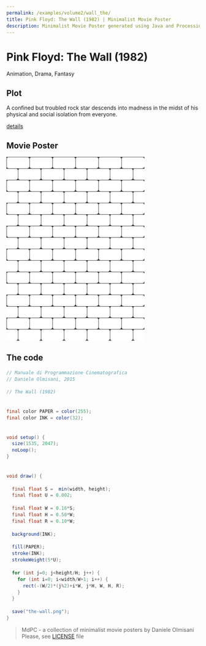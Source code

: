 ```yaml
---
permalink: /examples/volume2/wall_the/
title: Pink Floyd: The Wall (1982) | Minimalist Movie Poster
description: Minimalist Movie Poster generated using Java and Processing.
---
```


# Pink Floyd: The Wall (1982)

Animation, Drama, Fantasy

## Plot
A confined but troubled rock star descends into madness in the midst of his physical and social isolation from everyone.

[details](https://www.imdb.com/title/tt0084503/)

## Movie Poster
<img src="the-wall.png"  width="360px" title="Pink Floyd: The Wall">


## The code
```java
// Manuale di Programmazione Cinematografica
// Daniele Olmisani, 2015

// The Wall (1982)


final color PAPER = color(255);
final color INK = color(32);


void setup() {
  size(1535, 2047);
  noLoop();
}


void draw() {
  
  final float S =  min(width, height);
  final float U = 0.002;
  
  final float W = 0.16*S;
  final float H = 0.50*W;
  final float R = 0.10*W;
  
  background(INK);
 
  fill(PAPER); 
  stroke(INK);
  strokeWeight(5*U);
  
  for (int j=0; j<height/H; j++) {
    for (int i=0; i<width/W+1; i++) {
      rect(-(W/2)*(j%2)+i*W, j*H, W, H, R);
    }
  }
  
  save("the-wall.png");
}

```

> MdPC - a collection of minimalist movie posters
> by Daniele Olmisani
> Please, see [LICENSE](../../../LICENSE) file
